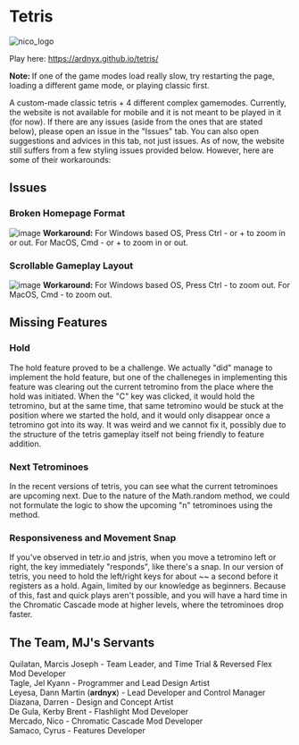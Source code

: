 # Tetris

![nico_logo](https://github.com/ardnyx/tetris/assets/86859621/b304376c-361f-4569-8591-40af96745928)

Play here: https://ardnyx.github.io/tetris/

<b>Note: </b> If one of the game modes load really slow, try restarting the page, loading a different game mode, or playing classic first. 

A custom-made classic tetris + 4 different complex gamemodes. Currently, the website is not available for mobile and it is not meant to be played in it (for now). If there are any issues (aside from the ones that are stated below), please open an issue in the "Issues" tab. You can also open suggestions and advices in this tab, not just issues. As of now, the website still suffers from a few styling issues provided below. However, here are some of their workarounds: 

## Issues
### Broken Homepage Format
![image](https://github.com/ardnyx/tetris/assets/86859621/4af51511-d716-46e1-8625-c70ef825a264)
<b>Workaround:</b> For Windows based OS, Press Ctrl - or + to zoom in or out. For MacOS, Cmd - or + to zoom in or out.

### Scrollable Gameplay Layout
![image](https://github.com/ardnyx/tetris/assets/86859621/2d06fcea-6dd2-4d49-a358-2220d0feb42c)
<b>Workaround:</b> For Windows based OS, Press Ctrl - to zoom out. For MacOS, Cmd - to zoom out.

## Missing Features
### Hold
The hold feature proved to be a challenge. We actually "did" manage to implement the hold feature, but one of the challeneges in implementing this feature was clearing out the current tetromino from the place where the hold was initiated. When the "C" key was clicked, it would hold the tetromino, but at the same time, that same tetromino would be stuck at the position where we started the hold, and it would only disappear once a tetromino got into its way. It was weird and we cannot fix it, possibly due to the structure of the tetris gameplay itself not being friendly to feature addition.

### Next Tetrominoes
In the recent versions of tetris, you can see what the current tetrominoes are upcoming next. Due to the nature of the Math.random method, we could not formulate the logic to show the upcoming "n" tetrominoes using the method.

### Responsiveness and Movement Snap
If you've observed in tetr.io and jstris, when you move a tetromino left or right, the key immediately "responds", like there's a snap. In our version of tetris, you need to hold the left/right keys for about ~~ a second before it registers as a hold. Again, limited by our knowledge as beginners. Because of this, fast and quick plays aren't possible, and you will have a hard time in the Chromatic Cascade mode at higher levels, where the tetrominoes drop faster. 

## The Team, MJ's Servants
Quilatan, Marcis Joseph - Team Leader, and Time Trial & Reversed Flex Mod Developer <br>
Tagle, Jel Kyann - Programmer and Lead Design Artist <br>
Leyesa, Dann Martin (<b>ardnyx</b>) - Lead Developer and Control Manager <br>
Diazana, Darren - Design and Concept Artist <br>
De Gula, Kerby Brent - Flashlight Mod Developer <br>
Mercado, Nico - Chromatic Cascade Mod Developer <br>
Samaco, Cyrus - Features Developer

